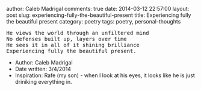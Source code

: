 author: Caleb Madrigal
comments: true
date: 2014-03-12 22:57:00
layout: post
slug: experiencing-fully-the-beautiful-present
title: Experiencing fully the beautiful present
category: poetry
tags: poetry, personal-thoughts

<pre>
He views the world through an unfiltered mind
No defenses built up, layers over time
He sees it in all of it shining brilliance
Experiencing fully the beautiful present.
</pre>

* Author: Caleb Madrigal
* Date written: 3/4/2014
* Inspiration: Rafe (my son) - when I look at his eyes, it looks like he is just driniking everything in.

